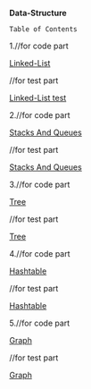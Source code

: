 **Data-Structure**

`Table of Contents`

1.//for code part

[Linked-List](src/main/java/Data/Structures/LinkedList)


  //for test part
  
 [Linked-List test](src/test/java/Data/Structures/LinkedList)
 
 2.//for code part
 
 [Stacks And Queues](src/main/java/StacksAndQueues)
 
 //for test part
 
 [Stacks And Queues](src/test/java/StacksAndQueues)
 
 3.//for code part
 
 [Tree](src/main/java/Tree)
 
 //for test part
 
 [Tree](src/test/java/Tree)
 
 4.//for code part
 
 [Hashtable](src/main/java/Hashtable)
 
 //for test part
 
 [Hashtable](src/test/java/Hashtable)
 
 5.//for code part
    
   [Graph](src/main/java/Graph)
    
   //for test part
    
   [Graph](src/test/java/Graph)
    